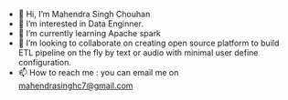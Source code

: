 - 👋 Hi, I’m Mahendra Singh Chouhan
- 👀 I’m interested in Data Enginner.
- 🌱 I’m currently learning Apache spark 
- 💞️ I’m looking to collaborate on creating open source platform to build ETL pipeline on the fly by text or audio with minimal user define configuration.
- 📫 How to reach me : you can email me on mahendrasinghc7@gmail.com

<!---
mahendrasinghc7/mahendrasinghc7 is a ✨ special ✨ repository because its `README.md` (this file) appears on your GitHub profile.
You can click the Preview link to take a look at your changes.
--->
